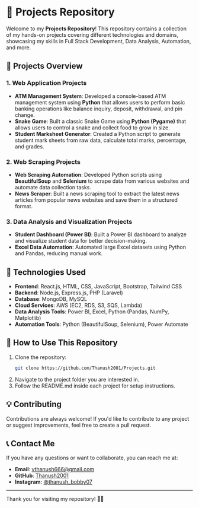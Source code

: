 # 📂 Projects Repository

Welcome to my **Projects Repository**! This repository contains a collection of my hands-on projects covering different technologies and domains, showcasing my skills in Full Stack Development, Data Analysis, Automation, and more.

## 🚀 Projects Overview

### 1. **Web Application Projects**
- **ATM Management System**: Developed a console-based ATM management system using **Python** that allows users to perform basic banking operations like balance inquiry, deposit, withdrawal, and pin change.
- **Snake Game**: Built a classic Snake Game using **Python (Pygame)** that allows users to control a snake and collect food to grow in size.
- **Student Marksheet Generator**: Created a Python script to generate student mark sheets from raw data, calculate total marks, percentage, and grades.

### 2. **Web Scraping Projects**
- **Web Scraping Automation**: Developed Python scripts using **BeautifulSoup** and **Selenium** to scrape data from various websites and automate data collection tasks.
- **News Scraper**: Built a news scraping tool to extract the latest news articles from popular news websites and save them in a structured format.

### 3. **Data Analysis and Visualization Projects**
- **Student Dashboard (Power BI)**: Built a Power BI dashboard to analyze and visualize student data for better decision-making.
- **Excel Data Automation**: Automated large Excel datasets using Python and Pandas, reducing manual work.

## 📜 Technologies Used
- **Frontend**: React.js, HTML, CSS, JavaScript, Bootstrap, Tailwind CSS
- **Backend**: Node.js, Express.js, PHP (Laravel)
- **Database**: MongoDB, MySQL
- **Cloud Services**: AWS (EC2, RDS, S3, SQS, Lambda)
- **Data Analysis Tools**: Power BI, Excel, Python (Pandas, NumPy, Matplotlib)
- **Automation Tools**: Python (BeautifulSoup, Selenium), Power Automate

## 📂 How to Use This Repository
1. Clone the repository:
   ```bash
   git clone https://github.com/Thanush2001/Projects.git
   ```
2. Navigate to the project folder you are interested in.
3. Follow the README.md inside each project for setup instructions.

## 💡 Contributing
Contributions are always welcome! If you'd like to contribute to any project or suggest improvements, feel free to create a pull request.

## 📞 Contact Me
If you have any questions or want to collaborate, you can reach me at:
- **Email**: vthanush666@gmail.com
- **GitHub**: [Thanush2001](https://github.com/Thanush2001)
- **Instagram**: [@thanush_bobby07](https://www.instagram.com/thanush_bobby07)

---
Thank you for visiting my repository! 🚀😊

